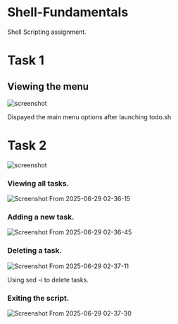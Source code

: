 # Shell-Fundamentals
Shell Scripting assignment.

# Task 1
## Viewing the menu

![screenshot](https://github.com/user-attachments/assets/ce33bae9-071c-4fb1-9ef5-89329a7c01bf)

Dispayed the main menu options after launching todo.sh

# Task 2
![screenshot](https://github.com/user-attachments/assets/a438337e-0053-41e1-bc46-4d2ff71a3867)

### Viewing all tasks.

![Screenshot From 2025-06-29 02-36-15](https://github.com/user-attachments/assets/1b080816-9093-4409-bf20-3e7a0d8b1f5a)

### Adding a new task.

![Screenshot From 2025-06-29 02-36-45](https://github.com/user-attachments/assets/0f516a46-4362-4482-a80e-47d4ca0920ae)


### Deleting a task.

![Screenshot From 2025-06-29 02-37-11](https://github.com/user-attachments/assets/61fab63f-62f2-4895-87e3-22b83ffdf176)

Using sed -i to delete tasks.

### Exiting the script.

![Screenshot From 2025-06-29 02-37-30](https://github.com/user-attachments/assets/fb217872-9c66-487b-89eb-b45da9027787)

